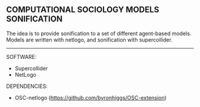 COMPUTATIONAL SOCIOLOGY MODELS SONIFICATION
------------------------------

The idea is to provide sonification to a set of different agent-based models.
Models are written with netlogo, and sonification with supercollider.


------------------------------
SOFTWARE: 
- Supercollider 
- NetLogo

DEPENDENCIES: 
- OSC-netlogo (https://github.com/byronhiggs/OSC-extension)


